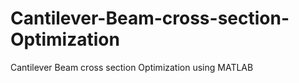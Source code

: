 # Cantilever-Beam-cross-section-Optimization
Cantilever Beam cross section Optimization using MATLAB
